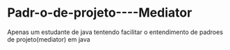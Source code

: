 # Padr-o-de-projeto----Mediator
Apenas um estudante de java tentendo facilitar o entendimento de padroes de projeto(mediator) em java
